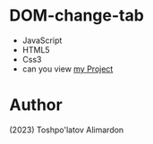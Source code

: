 # DOM-change-tab
- JavaScript 
- HTML5
- Css3
- can you view [my Project](https://toshpulatovalimardon.github.io/Loading/)
# Author 
(2023) Toshpo'latov Alimardon
